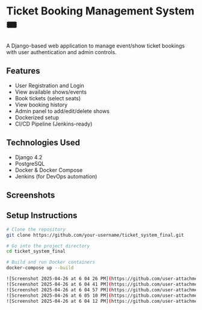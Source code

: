 # Ticket Booking Management System 🎟️

A Django-based web application to manage event/show ticket bookings with user authentication and admin controls.

## Features

- User Registration and Login
- View available shows/events
- Book tickets (select seats)
- View booking history
- Admin panel to add/edit/delete shows
- Dockerized setup
- CI/CD Pipeline (Jenkins-ready)

## Technologies Used

- Django 4.2
- PostgreSQL
- Docker & Docker Compose
- Jenkins (for DevOps automation)

## Screenshots

## Setup Instructions

```bash
# Clone the repository
git clone https://github.com/your-username/ticket_system_final.git

# Go into the project directory
cd ticket_system_final

# Build and run Docker containers
docker-compose up --build

![Screenshot 2025-04-26 at 6 04 26 PM](https://github.com/user-attachments/assets/9ad3b87f-758b-482f-a5f2-565074b35643)
![Screenshot 2025-04-26 at 6 04 41 PM](https://github.com/user-attachments/assets/ed655b46-93a9-4b6d-aa3f-160e0a15a926)
![Screenshot 2025-04-26 at 6 04 57 PM](https://github.com/user-attachments/assets/3309fa02-5d7d-4c51-ad67-daf4e2972e13)
![Screenshot 2025-04-26 at 6 05 10 PM](https://github.com/user-attachments/assets/87eec77e-083f-478c-be6a-b8975f68add3)
![Screenshot 2025-04-26 at 6 04 12 PM](https://github.com/user-attachments/assets/9c922d64-786f-42db-a9d0-bf826d96c3cd)
